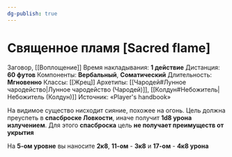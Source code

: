 ```yaml
---
dg-publish: true
---
```

# Священное пламя [Sacred flame]
Заговор, [[Воплощение]]
Время накладывания: **1 действие**
Дистанция: **60 футов**
Компоненты: **Вербальный**, **Соматический**
Длительность: **Мгновенно**
Классы: [[Жрец]]
Архетипы: [[Чародей#Лунное чародейство|Лунное чародейство (Чародей)]], [[Колдун#Небожитель|Небожитель (Колдун)]]
Источник: «Player's handbook»

На видимое существо нисходит сияние, похожее на огонь. Цель должна преуспеть в **спасброске Ловкости**, иначе получит **1d8 урона излучением**. Для этого **спасброска** цель **не получает преимуществ от укрытия**
  
На **5-ом уровне** вы наносите **2к8**, **11-ом** - **3к8** и **17-ом** - **4к8 урона**